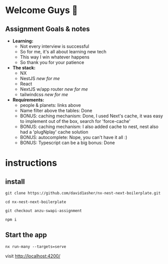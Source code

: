 # Welcome Guys 👋

## Assignment Goals & notes
- **Learning:**
  - Not every interview is successful
  - So for me, it's all about learning new tech
  - This way I win whatever happens
  - So thank you for your patience
- **The stack:**
  - NX
  - NestJS *new for me*
  - React
  - NextJS w/app router *new for me*
  - tailwindcss *new for me*
- **Requirements:**
  - people & planets: links above
  - Name filter above the tables: Done
  - BONUS: caching mechanism: Done, I used Next's cache, it was easy to implement out of the box, search for 'force-cache'
  - BONUS: caching mechanism: I also added cache to nest, nest also had a 'plugNplay' cache solution
  - BONUS: autocomplete: Nope, you can't have it all :)
  - BONUS: Typescript can be a big bonus: Done

# instructions

## install
```
git clone https://github.com/david1asher/nx-nest-next-boilerplate.git
```

```
cd nx-nest-next-boilerplate
```

```
git checkout anzu-swapi-assignment
```

```
npm i
```



## Start the app

```
nx run-many --targets=serve
```

visit [http://localhost:4200/](http://localhost:4200/)


